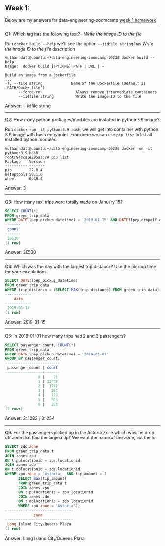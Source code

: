 ## Week 1:

Below are my answers for data-engineering-zoomcamp [week 1 homework](https://github.com/DataTalksClub/data-engineering-zoomcamp/blob/main/cohorts/2023/week_1_docker_sql/homework.md)
****

Q1: Which tag has the following text? - *Write the image ID to the file*

Run `docker build --help` we'll see the option `--iidfile string` has *Write the image ID to the file* description

```
vuthanhdatt@ubuntu:~/data-engineering-zoomcamp-2023$ docker build --help
Usage:  docker build [OPTIONS] PATH | URL | -

Build an image from a Dockerfile
...
-f, --file string             Name of the Dockerfile (Default is 'PATH/Dockerfile')
      --force-rm                Always remove intermediate containers
      --iidfile string          Write the image ID to the file
```

Answer: --iidfile string 
***
Q2: How many python packages/modules are installed in python:3.9 image?

Run `docker run -it python:3.9 bash`, we will get into container with python 3.9 image with bash entrypoint. From here we can use `pip list` to list all installed python modules.

```
vuthanhdatt@ubuntu:~/data-engineering-zoomcamp-2023$ docker run -it python:3.9 bash
root@94cca1e295aa:/# pip list
Package    Version
---------- -------
pip        22.0.4
setuptools 58.1.0
wheel      0.38.4
```
Answer: 3
***

Q3: How many taxi trips were totally made on January 15?

```sql
SELECT COUNT(*)
FROM green_trip_data
WHERE DATE(lpep_pickup_datetime) = '2019-01-15' AND DATE(lpep_dropoff_datetime) = '2019-01-15';
-------
 count 
-------
 20530
(1 row)
```
Answer: 20530
***

Q4: Which was the day with the largest trip distance? Use the pick up time for your calculations.

```sql
SELECT DATE(lpep_pickup_datetime)
FROM green_trip_data
WHERE trip_distance = (SELECT MAX(trip_distance) FROM green_trip_data);
------------
    date    
------------
 2019-01-15
(1 row)
```
Answer: 2019-01-15
***

Q5: In 2019-01-01 how many trips had 2 and 3 passengers?

```sql
SELECT passenger_count, COUNT(*)
FROM green_trip_data
WHERE DATE(lpep_pickup_datetime) = '2019-01-01' 
GROUP BY passenger_count;
-------------------------
 passenger_count | count 
-----------------+-------
               0 |    21
               1 | 12415
               2 |  1282
               3 |   254
               4 |   129
               5 |   616
               6 |   273
(7 rows)
```
Answer: 2: 1282 ; 3: 254
***

Q6: For the passengers picked up in the Astoria Zone which was the drop off zone that had the largest tip? We want the name of the zone, not the id.

```sql
SELECT zdo.zone
FROM green_trip_data t
JOIN zones zpu
ON t.pulocationid = zpu.locationid
JOIN zones zdo
ON t.dolocationid = zdo.locationid
WHERE zpu.zone = 'Astoria'  AND tip_amount = (
      SELECT max(tip_amount) 
      FROM green_trip_data t
      JOIN zones zpu
      ON t.pulocationid = zpu.locationid
      JOIN zones zdo
      ON t.dolocationid = zdo.locationid
      WHERE zpu.zone = 'Astoria');
-------------------------------
             zone              
-------------------------------
 Long Island City/Queens Plaza
(1 row)
```
Answer: Long Island City/Queens Plaza
